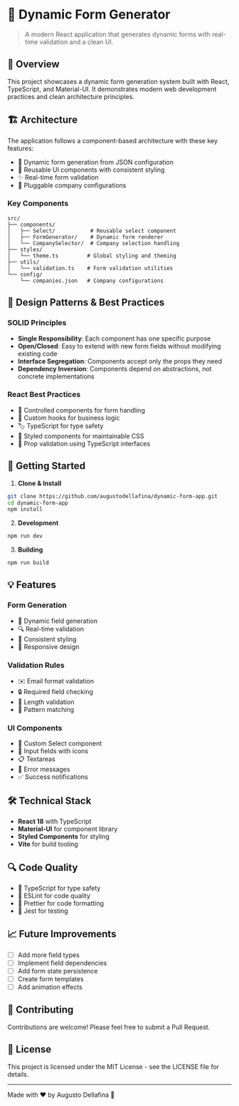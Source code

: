 # 🎯 Dynamic Form Generator

> A modern React application that generates dynamic forms with real-time validation and a clean UI.

## 🌟 Overview

This project showcases a dynamic form generation system built with React, TypeScript, and Material-UI. It demonstrates modern web development practices and clean architecture principles.

## 🏗️ Architecture

The application follows a component-based architecture with these key features:

- 🔄 Dynamic form generation from JSON configuration
- 🎨 Reusable UI components with consistent styling
- ✨ Real-time form validation
- 🔌 Pluggable company configurations

### Key Components

```
src/
├── components/
│   ├── Select/           # Reusable select component
│   ├── FormGenerator/    # Dynamic form renderer
│   └── CompanySelector/  # Company selection handling
├── styles/
│   └── theme.ts         # Global styling and theming
├── utils/
│   └── validation.ts    # Form validation utilities
└── config/
    └── companies.json   # Company configurations
```

## 🧩 Design Patterns & Best Practices

### SOLID Principles
- **Single Responsibility**: Each component has one specific purpose
- **Open/Closed**: Easy to extend with new form fields without modifying existing code
- **Interface Segregation**: Components accept only the props they need
- **Dependency Inversion**: Components depend on abstractions, not concrete implementations

### React Best Practices
- 🔄 Controlled components for form handling
- 🎣 Custom hooks for business logic
- 🏷️ TypeScript for type safety
- 🎨 Styled components for maintainable CSS
- 📝 Prop validation using TypeScript interfaces

## 🚀 Getting Started

1. **Clone & Install**
```bash
git clone https://github.com/augustodellafina/dynamic-form-app.git
cd dynamic-form-app
npm install
```

2. **Development**
```bash
npm run dev
```

3. **Building**
```bash
npm run build
```

## 💡 Features

### Form Generation
- 📝 Dynamic field generation
- 🔍 Real-time validation
- 🎨 Consistent styling
- 📱 Responsive design

### Validation Rules
- ✉️ Email format validation
- 🔒 Required field checking
- 📏 Length validation
- 🎯 Pattern matching

### UI Components
- 🔄 Custom Select component
- 📝 Input fields with icons
- 📋 Textareas
- 🚨 Error messages
- ✅ Success notifications

## 🛠️ Technical Stack

- **React 18** with TypeScript
- **Material-UI** for component library
- **Styled Components** for styling
- **Vite** for build tooling

## 🔍 Code Quality

- 💯 TypeScript for type safety
- 🧹 ESLint for code quality
- 💅 Prettier for code formatting
- 🧪 Jest for testing

## 📈 Future Improvements

- [ ] Add more field types
- [ ] Implement field dependencies
- [ ] Add form state persistence
- [ ] Create form templates
- [ ] Add animation effects

## 🤝 Contributing

Contributions are welcome! Please feel free to submit a Pull Request.

## 📝 License

This project is licensed under the MIT License - see the LICENSE file for details.

---

Made with ❤️ by Augusto Dellafina 👑
